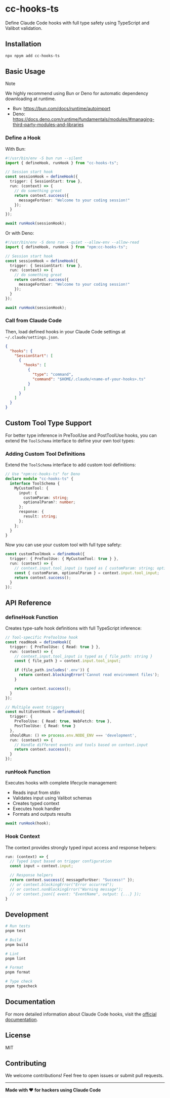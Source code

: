 # cc-hooks-ts

Define Claude Code hooks with full type safety using TypeScript and Valibot validation.

## Installation

```bash
npx npym add cc-hooks-ts
```

## Basic Usage

> [!NOTE]
> We highly recommend using Bun or Deno for automatic dependency downloading at runtime.
>
> - Bun: <https://bun.com/docs/runtime/autoimport>
> - Deno: <https://docs.deno.com/runtime/fundamentals/modules/#managing-third-party-modules-and-libraries>

### Define a Hook

With Bun:

```typescript
#!/usr/bin/env -S bun run --silent
import { defineHook, runHook } from "cc-hooks-ts";

// Session start hook
const sessionHook = defineHook({
  trigger: { SessionStart: true },
  run: (context) => {
    // do something great
    return context.success({
      messageForUser: "Welcome to your coding session!"
    });
  }
});

await runHook(sessionHook);
```

Or with Deno:

```typescript
#!/usr/bin/env -S deno run --quiet --allow-env --allow-read
import { defineHook, runHook } from "npm:cc-hooks-ts";

// Session start hook
const sessionHook = defineHook({
  trigger: { SessionStart: true },
  run: (context) => {
    // do something great
    return context.success({
      messageForUser: "Welcome to your coding session!"
    });
  }
});

await runHook(sessionHook);
```

### Call from Claude Code

Then, load defined hooks in your Claude Code settings at `~/.claude/settings.json`.

```json
{
  "hooks": {
    "SessionStart": [
      {
        "hooks": [
          {
            "type": "command",
            "command": "$HOME/.claude/<name-of-your-hooks>.ts"
          }
        ]
      }
    ]
  }
}
```

## Custom Tool Type Support

For better type inference in PreToolUse and PostToolUse hooks, you can extend the `ToolSchema` interface to define your own tool types:

### Adding Custom Tool Definitions

Extend the `ToolSchema` interface to add custom tool definitions:

```typescript
// Use "npm:cc-hooks-ts" for Deno
declare module "cc-hooks-ts" {
  interface ToolSchema {
    MyCustomTool: {
      input: {
        customParam: string;
        optionalParam?: number;
      };
      response: {
        result: string;
      };
    };
  }
}
```

Now you can use your custom tool with full type safety:

```typescript
const customToolHook = defineHook({
  trigger: { PreToolUse: { MyCustomTool: true } },
  run: (context) => {
    // context.input.tool_input is typed as { customParam: string; optionalParam?: number; }
    const { customParam, optionalParam } = context.input.tool_input;
    return context.success();
  }
});
```

## API Reference

### defineHook Function

Creates type-safe hook definitions with full TypeScript inference:

```typescript
// Tool-specific PreToolUse hook
const readHook = defineHook({
  trigger: { PreToolUse: { Read: true } },
  run: (context) => {
    // context.input.tool_input is typed as { file_path: string }
    const { file_path } = context.input.tool_input;

    if (file_path.includes('.env')) {
      return context.blockingError('Cannot read environment files');
    }

    return context.success();
  }
});

// Multiple event triggers
const multiEventHook = defineHook({
  trigger: {
    PreToolUse: { Read: true, WebFetch: true },
    PostToolUse: { Read: true }
  },
  shouldRun: () => process.env.NODE_ENV === 'development',
  run: (context) => {
    // Handle different events and tools based on context.input
    return context.success();
  }
});
```

### runHook Function

Executes hooks with complete lifecycle management:

- Reads input from stdin
- Validates input using Valibot schemas
- Creates typed context
- Executes hook handler
- Formats and outputs results

```typescript
await runHook(hook);
```

### Hook Context

The context provides strongly typed input access and response helpers:

```typescript
run: (context) => {
  // Typed input based on trigger configuration
  const input = context.input;

  // Response helpers
  return context.success({ messageForUser: "Success!" });
  // or context.blockingError("Error occurred");
  // or context.nonBlockingError("Warning message");
  // or context.json({ event: "EventName", output: {...} });
}
```

## Development

```bash
# Run tests
pnpm test

# Build
pnpm build

# Lint
pnpm lint

# Format
pnpm format

# Type check
pnpm typecheck
```

## Documentation

For more detailed information about Claude Code hooks, visit the [official documentation](https://docs.anthropic.com/en/docs/claude-code/hooks).

## License

MIT

## Contributing

We welcome contributions! Feel free to open issues or submit pull requests.

---

**Made with ❤️ for hackers using Claude Code**
